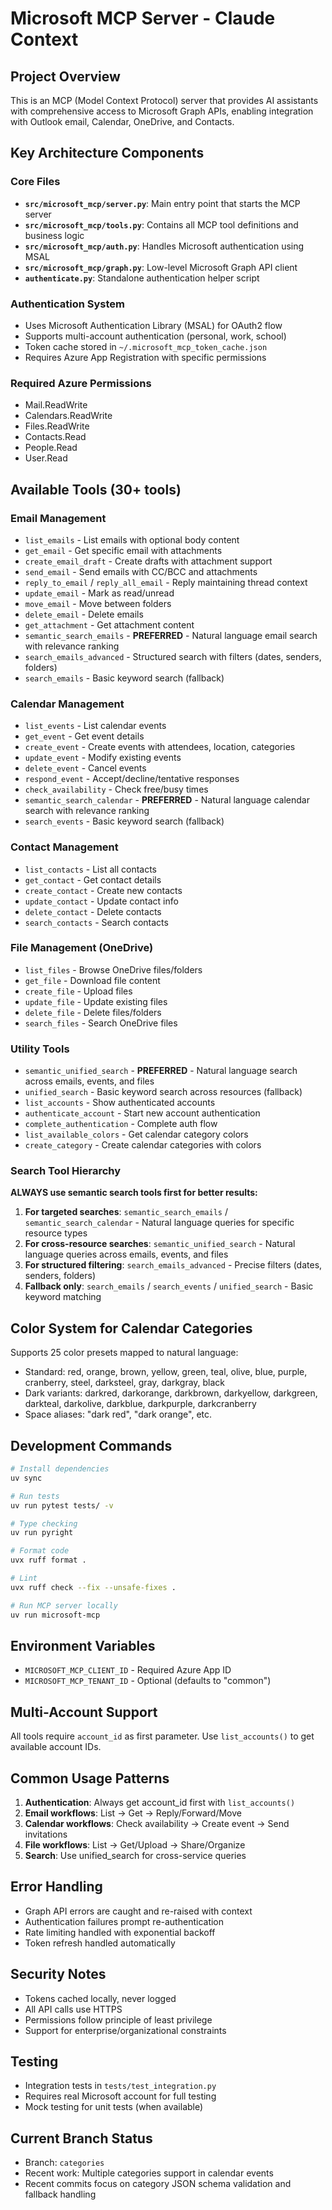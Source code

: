 # Microsoft MCP Server - Claude Context

## Project Overview
This is an MCP (Model Context Protocol) server that provides AI assistants with comprehensive access to Microsoft Graph APIs, enabling integration with Outlook email, Calendar, OneDrive, and Contacts.

## Key Architecture Components

### Core Files
- **`src/microsoft_mcp/server.py`**: Main entry point that starts the MCP server
- **`src/microsoft_mcp/tools.py`**: Contains all MCP tool definitions and business logic
- **`src/microsoft_mcp/auth.py`**: Handles Microsoft authentication using MSAL
- **`src/microsoft_mcp/graph.py`**: Low-level Microsoft Graph API client
- **`authenticate.py`**: Standalone authentication helper script

### Authentication System
- Uses Microsoft Authentication Library (MSAL) for OAuth2 flow
- Supports multi-account authentication (personal, work, school)
- Token cache stored in `~/.microsoft_mcp_token_cache.json`
- Requires Azure App Registration with specific permissions

### Required Azure Permissions
- Mail.ReadWrite
- Calendars.ReadWrite  
- Files.ReadWrite
- Contacts.Read
- People.Read
- User.Read

## Available Tools (30+ tools)

### Email Management
- `list_emails` - List emails with optional body content
- `get_email` - Get specific email with attachments
- `create_email_draft` - Create drafts with attachment support
- `send_email` - Send emails with CC/BCC and attachments
- `reply_to_email` / `reply_all_email` - Reply maintaining thread context
- `update_email` - Mark as read/unread
- `move_email` - Move between folders
- `delete_email` - Delete emails
- `get_attachment` - Get attachment content
- `semantic_search_emails` - **PREFERRED** - Natural language email search with relevance ranking
- `search_emails_advanced` - Structured search with filters (dates, senders, folders)
- `search_emails` - Basic keyword search (fallback)

### Calendar Management
- `list_events` - List calendar events
- `get_event` - Get event details
- `create_event` - Create events with attendees, location, categories
- `update_event` - Modify existing events
- `delete_event` - Cancel events
- `respond_event` - Accept/decline/tentative responses
- `check_availability` - Check free/busy times
- `semantic_search_calendar` - **PREFERRED** - Natural language calendar search with relevance ranking
- `search_events` - Basic keyword search (fallback)

### Contact Management
- `list_contacts` - List all contacts
- `get_contact` - Get contact details
- `create_contact` - Create new contacts
- `update_contact` - Update contact info
- `delete_contact` - Delete contacts
- `search_contacts` - Search contacts

### File Management (OneDrive)
- `list_files` - Browse OneDrive files/folders
- `get_file` - Download file content
- `create_file` - Upload files
- `update_file` - Update existing files
- `delete_file` - Delete files/folders
- `search_files` - Search OneDrive files

### Utility Tools
- `semantic_unified_search` - **PREFERRED** - Natural language search across emails, events, and files
- `unified_search` - Basic keyword search across resources (fallback)
- `list_accounts` - Show authenticated accounts
- `authenticate_account` - Start new account authentication
- `complete_authentication` - Complete auth flow
- `list_available_colors` - Get calendar category colors
- `create_category` - Create calendar categories with colors

### Search Tool Hierarchy
**ALWAYS use semantic search tools first for better results:**
1. **For targeted searches**: `semantic_search_emails` / `semantic_search_calendar` - Natural language queries for specific resource types
2. **For cross-resource searches**: `semantic_unified_search` - Natural language queries across emails, events, and files
3. **For structured filtering**: `search_emails_advanced` - Precise filters (dates, senders, folders)
4. **Fallback only**: `search_emails` / `search_events` / `unified_search` - Basic keyword matching

## Color System for Calendar Categories
Supports 25 color presets mapped to natural language:
- Standard: red, orange, brown, yellow, green, teal, olive, blue, purple, cranberry, steel, darksteel, gray, darkgray, black
- Dark variants: darkred, darkorange, darkbrown, darkyellow, darkgreen, darkteal, darkolive, darkblue, darkpurple, darkcranberry
- Space aliases: "dark red", "dark orange", etc.

## Development Commands
```bash
# Install dependencies
uv sync

# Run tests
uv run pytest tests/ -v

# Type checking
uv run pyright

# Format code
uvx ruff format .

# Lint
uvx ruff check --fix --unsafe-fixes .

# Run MCP server locally
uv run microsoft-mcp
```

## Environment Variables
- `MICROSOFT_MCP_CLIENT_ID` - Required Azure App ID
- `MICROSOFT_MCP_TENANT_ID` - Optional (defaults to "common")

## Multi-Account Support
All tools require `account_id` as first parameter. Use `list_accounts()` to get available account IDs.

## Common Usage Patterns
1. **Authentication**: Always get account_id first with `list_accounts()`
2. **Email workflows**: List → Get → Reply/Forward/Move
3. **Calendar workflows**: Check availability → Create event → Send invitations
4. **File workflows**: List → Get/Upload → Share/Organize
5. **Search**: Use unified_search for cross-service queries

## Error Handling
- Graph API errors are caught and re-raised with context
- Authentication failures prompt re-authentication
- Rate limiting handled with exponential backoff
- Token refresh handled automatically

## Security Notes
- Tokens cached locally, never logged
- All API calls use HTTPS
- Permissions follow principle of least privilege
- Support for enterprise/organizational constraints

## Testing
- Integration tests in `tests/test_integration.py`
- Requires real Microsoft account for full testing
- Mock testing for unit tests (when available)

## Current Branch Status
- Branch: `categories`
- Recent work: Multiple categories support in calendar events
- Recent commits focus on category JSON schema validation and fallback handling